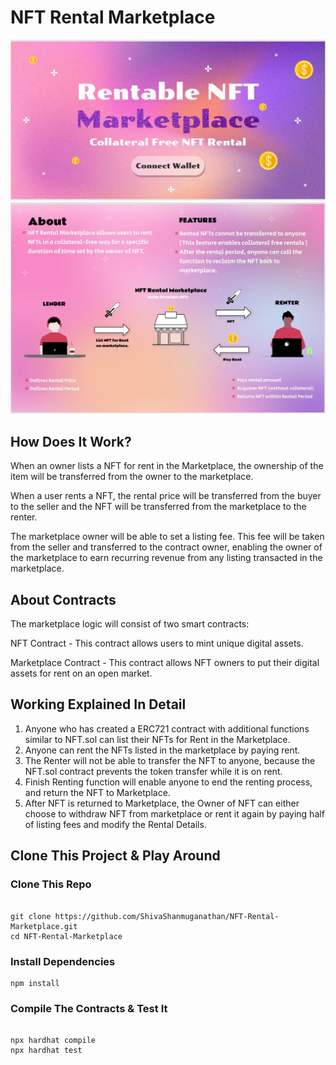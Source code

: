# NFT Rental Marketplace
![alt text](rental_marketplace_poster.JPG)
![alt text](rental_poster.JPG)
## How Does It Work?

When an owner lists a NFT for rent in the Marketplace, the ownership of the item will be transferred from the owner to the marketplace.

When a user rents a NFT, the rental price will be transferred from the buyer to the seller and the NFT will be transferred from the marketplace to the renter.

The marketplace owner will be able to set a listing fee. This fee will be taken from the seller and transferred to the contract owner, enabling the owner of the marketplace to earn recurring revenue from any listing transacted in the marketplace.

## About Contracts
The marketplace logic will consist of two smart contracts:

NFT Contract - This contract allows users to mint unique digital assets.

Marketplace Contract - This contract allows NFT owners to put their digital assets for rent on an open market.

## Working Explained In Detail
1. Anyone who has created a ERC721 contract with additional functions similar to NFT.sol can list their NFTs for Rent in the Marketplace.
2. Anyone can rent the NFTs listed in the marketplace by paying rent.
3. The Renter will not be able to transfer the NFT to anyone, because the NFT.sol contract prevents the token transfer while it is on rent.
4. Finish Renting function will enable anyone to end the renting process, and return the NFT to Marketplace. 
5. After NFT is returned to Marketplace, the Owner of NFT can either choose to withdraw NFT from marketplace or rent it again by paying half of listing fees and modify the Rental Details. 


## Clone This Project & Play Around


### Clone This Repo
```shell

git clone https://github.com/ShivaShanmuganathan/NFT-Rental-Marketplace.git
cd NFT-Rental-Marketplace

```

### Install Dependencies

``` shell
npm install
```

### Compile The Contracts & Test It

``` shell

npx hardhat compile
npx hardhat test

```